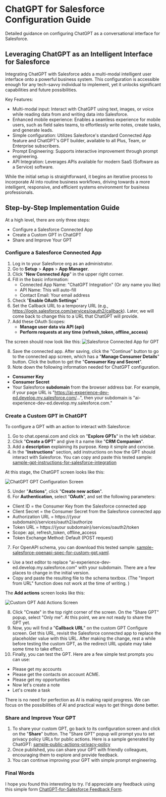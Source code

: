 # ChatGPT for Salesforce Configuration Guide

Detailed guidance on configuring ChatGPT as a conversational interface for Salesforce.

## Leveraging ChatGPT as an Intelligent Interface for Salesforce

Integrating ChatGPT with Salesforce adds a multi-modal intelligent user interface onto a powerful business system. This configuration is accessible enough for any tech-savvy individual to implement, yet it unlocks significant capabilities and future possibilities.

Key Features:
* Multi-modal input: Interact with ChatGPT using text, images, or voice while reading data from and writing data into Salesforce.
* Enhanced mobile experience: Enables a seamless experience for mobile users, such as field sales teams, to effortlessly write notes, create tasks, and generate leads.
* Simple configuration: Utilizes Salesforce's standard Connected App feature and ChatGPT's GPT builder, available to all Plus, Team, or Enterprise subscribers.
* Prompt Engineering: Supports interactive improvement through prompt engineering.
* API Integration: Leverages APIs available for modern SaaS (Software as a Service) software.

While the initial setup is straightforward, it begins an iterative process to incorporate AI into routine business workflows, driving towards a more intelligent, responsive, and efficient systems environment for business professionals.

## Step-by-Step Implementation Guide

At a high level, there are only three steps: 

* Configure a Salesforce Connected App
* Create a Custom GPT in ChatGPT
* Share and Improve Your GPT

### Configure a Salesforce Connected App

1. Log in to your Salesforce org as an administrator. 
2. Go to **Setup** > **Apps** > **App Manager**.
3. Click "**New Connected App**" in the upper right corner.
4. Fill in the basic information:
   - Connected App Name: "ChatGPT Integration" (Or any name you like)
   - API Name: This will auto-fill
   - Contact Email: Your email address
5. Check "**Enable OAuth Settings**"
6. Set the Callback URL to a temporary URL (e.g., https://login.salesforce.com/services/oauth2/callback). Later, we will come back to change this to a URL that ChatGPT will provide. 
7. Add these OAuth Scopes:
   - **Manage user data via API (api)**
   - **Perform requests at any time (refresh_token, offline_access)**

The screen should now look like this:
![Salesforce Connected App for GPT](https://github.com/ai-data-innovators/ChatGPT-for-Salesforce/blob/main/images/Salesforce-Connected-App-for-GPT-Configuration.png)

8. Save the connected app. After saving, click the "Continue" button to go to the connected app screen, which has a "**Manage Consumer Details**" button. Click the button to get the "**Consumer Key and Secret**". 
9. Note down the following information needed for ChatGPT configuration. 
  * **Consumer Key**
  * **Consumer Secret**
  * Your Salesforce **subdomain** from the browser address bar. For example, if your page URL is "https://ai-experience-dev-ed.develop.my.salesforce.com/...", then your subdomain is "ai-experience-dev-ed.develop.my.salesforce.com."

### Create a Custom GPT in ChatGPT

To configure a GPT with an action to interact with Salesforce:

1. Go to chat.openai.com and click on "**Explore GPTs**" in the left sidebar.
2. Click "**Create a GPT**" and give it a name like "**CRM Companion**".
3. Add a **description** explaining its purpose. Keep it simple and concise. 
4. In the "**Instructions**" section, add instructions on how the GPT should interact with Salesforce. You can copy and paste this tested sample: [sample-gpt-instructions-for-salesforce-integration](https://github.com/ai-data-innovators/ChatGPT-for-Salesforce/blob/main/sample-gpt-instructions-for-salesforce-integration.md)

At this stage, the ChatGPT screen looks like this: 

![ChatGPT GPT Configuration Screen](https://github.com/ai-data-innovators/ChatGPT-for-Salesforce/blob/main/images/Custom-GPT-CRM-Companion-Configuration.png)

5. Under "**Actions**", click "**Create new action**".
6. For **Authentication**, select “**OAuth**”, and set the following parameters: 
  * Client ID = the Consumer Key from the Salesforce connected app
  * Client Secret = the Consumer Secret from the Salesforce connected app
  * Authorization URL = https://{your subdomain}/services/oauth2/authorize
  * Token URL = https://{your subdomain}/services/oauth2/token
  * Scope: api, refresh_token, offline_access
  * Token Exchange Method: Default (POST request)
7. For OpenAPI schema, you can download this tested sample: [sample-salesforce-openapi-spec-for-custom-gpt.yaml](https://github.com/ai-data-innovators/ChatGPT-for-Salesforce/blob/main/sample-salesforce-openapi-spec-for-custom-gpt.yaml). 
  * Use a text editor to replace "ai-experience-dev-ed.develop.my.salesforce.com" with your subdomain. There are a few places to change in the initial version. 
  * Copy and paste the resulting file to the schema textbox. (The "Import from URL" function does not work at the time of writing. )

The **Add actions** screen looks like this: 

![Custom GPT Add Actions Screen](https://github.com/ai-data-innovators/ChatGPT-for-Salesforce/blob/main/images/Custom-GPT-Add-Actions.png)

8. Click "Create" in the top right corner of the screen. On the "Share GPT" popup, select "Only me". At this point, we are not ready to share the GPT yet.
9. Now, you will find a "**Callback URL**" on the custom GPT Configure screen. Get this URL, revisit the Salesforce connected app to replace the placeholder value with this URL. After making the change, rest a while before testing the custom GPT, as the redirect URL update may take some time to take effect.
10. Finally, you can test the GPT. Here are a few simple test prompts you can use:
  * Please get my accounts
  * Please get the contacts on account ACME. 
  * Please get my opportunities
  * Now let's create a note
  * Let's create a task

There is no need for perfection as AI is making rapid progress. We can focus on the possibilities of AI and practical ways to get things done better. 

### Share and Improve Your GPT

1. To share your custom GPT, go back to its configuration screen and click on the "**Share**" button. The "Share GPT" popup will prompt you to set privacy policy URLs for public actions. Here is a sample generated by ChatGPT: [sample-public-actions-privacy-policy](https://github.com/ai-data-innovators/ChatGPT-for-Salesforce/blob/main/sample-public-actions-privacy-policy.md)
2. Once published, you can share your GPT with friendly colleagues, encouraging them to explore and provide feedback.
3. You can continue improving your GPT with simple prompt engineering. 

### Final Words

I hope you found this interesting to try. I'd appreciate any feedback using this simple form [ChatGPT-for-Salesforce Feedback Form](https://forms.gle/ukDhe3ryVT2X1DXQ9). 
